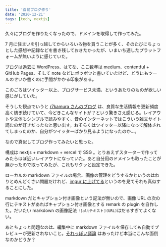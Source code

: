 ```yaml
---
title: '自前ブログ作り'
date: '2020-12-21'
tags: [tech, nextjs]
---
```


久々にブログを作りたくなったので、ドメインを取得して作ってみた。

7 月に住まいを引っ越してからいろいろ物を買うことが多く、そのたびにちょっとした感想や記録などを書き残しておきたかったが、いまいち適したプラットフォームが無いように感じていた。

ブログは過去に WordPress、はてな、ここ数年は medium、contentful + GitHub Pages、そして note などにポツポツと書いていたけど、どうにもツールのせいか書くのに手間がかかる印象がある。

このごろはツイッター以上、ブログサービス未満、というあたりのものが欲しい感じがしていた。

そうした観点でいうと [r7kamura さんのブログ](https://r7kamura.com/) は、良質な生活情報を更新頻度高く紡ぎ続けていて、今どきこんなサイトが？という驚きさえ感じる。レイアウトや文体もシンプルで読みやすく、昔のインターネットではこういう雑文サイト読むのが好きだったなと思い出す。おそらくはツイッター以降になって解体されてしまったのか、自分がツイッターばかり見るようになったのか…。

なので真似してブログ作ってみたいと思った。

構成は nextjs + markdown + vercel で SSG 。とりあえずスターターで作ってみたらほぼ近いレイアウトになっていた。あと自分用のドメインも取ったことが無かったので取ってみたが、これもサクッと設定できた。

ローカルの markdown ファイルの場合、画像の管理をどうするかというのはわりとめんどくさい問題だけれど、[imgur に上げてる](https://r7kamura.com/articles/2020-11-09-imgur)というのを見てそれも真似することにした。

markdown だとキャプション付き画像という記法が無いので、画像 URL の次の行にテキストがあればキャプション付き画像とする remark の plugin を自作した。だいたい markdown の画像記法 `![altテキスト](URL)`はだるすぎてよくない。

あとちょっと問題なのは、編集中に markdown ファイルを保存しても自動でプレビューが更新されないこと。[それっぽい議論](https://github.com/vercel/next.js/discussions/11419) はあったけど本当にこんな面倒なのかどうか？
